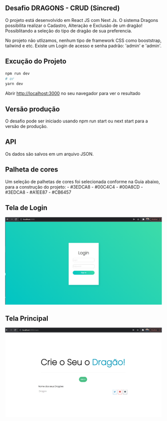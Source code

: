 

## Desafio DRAGONS  - CRUD (Sincred)

O projeto está desenvolvido em React JS com Next Js. O sistema Dragons possibilita realizar o
Cadastro, Alteração e Exclusão de um dragão! Possiblitando a seleção do tipo de dragão de sua preferencia. 

No projeto não utlizamos, nenhum tipo de framework CSS como booststrap, tailwind e etc.
Existe um Login de acesso e senha padrão: 'admin' e 'admin'.

## Excução do Projeto

```bash
npm run dev
# or
yarn dev
```
Abrir  [http://localhost:3000](http://localhost:3000)  no seu navegador para ver o resultado


## Versão produção

O desafio pode ser iniciado usando npm run start ou next start para a versão de produção.

## API

Os dados são salvos em um arquivo JSON.

## Palheta de cores 

Um seleção de palhetas de cores foi selecionada conforme na Guia abaixo, para a construção do projeto:
    - #3EDCA8 
    - #00C4C4
    - #00A8CD
    - #3EDCA8
    - #A1EE87
    - #CB6457

## Tela de Login
![ScreeShot](https://github.com/fredcrodrigues/Desafio-Dragon/blob/main/img/login.png)

## Tela Principal

![ScreeShot](https://github.com/fredcrodrigues/Desafio-Dragon/blob/main/img/main.png)



